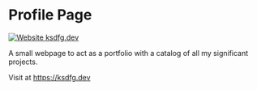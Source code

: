 # Profile Page

[![Website ksdfg.dev](https://img.shields.io/website-up-down-green-red/https/ksdfg.dev.svg)](https://ksdfg.dev/)

A small webpage to act as a portfolio with a catalog of all my significant projects.

Visit at https://ksdfg.dev
